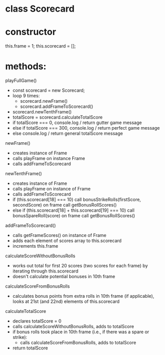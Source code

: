 # class Scorecard

# constructor
  this.frame = 1;
  this.scorecard = [];

# methods:
playFullGame()
- const scorecard = new Scorecard;
- loop 9 times:
    - scorecard.newFrame()
    - scorecard.addFrameToScorecard()
- scorecard.newTenthFrame()
- totalScore = scorecard.calculateTotalScore
- if totalScore === 0, console.log / return gutter game message
- else if totalScore === 300, console.log / return perfect game message
- else console.log / return general totalScore message

newFrame()
- creates instance of Frame
- calls playFrame on instance Frame
- calls addFrameToScorecard

newTenthFrame()
- creates instance of Frame
- calls playFrame on instance of Frame
- calls addFrameToScorecard
- if (this.scorecard[18] === 10)
      call bonusStrikeRolls(firstScore, secondScore) on frame
      call getBonusRollScores()
- else if (this.scorecard[18] + this.scorecard[19] === 10)
      call bonusSpareRoll(score) on frame
      call getBonusRollScores()

addFrameToScorecard()
- calls getFrameScores() on instance of Frame
- adds each element of scores array to this.scorecard
- increments this.frame

calculateScoreWithoutBonusRolls
- works out total for first 20 scores (two scores for each frame) by iterating through this.scorecard
- doesn't calculate potential bonuses in 10th frame

calculateScoreFromBonusRolls
- calculates bonus points from extra rolls in 10th frame (if applicable), looks at 21st (and 22nd) elements of this.scorecard

calculateTotalScore
- declares totalScore = 0
- calls calculateScoreWithoutBonusRolls, adds to totalScore
- if bonus rolls took place in 10th frame (i.e., if there was a spare or strike):
    - calls calculateScoreFromBonusRolls, adds to totalScore
- return totalScore